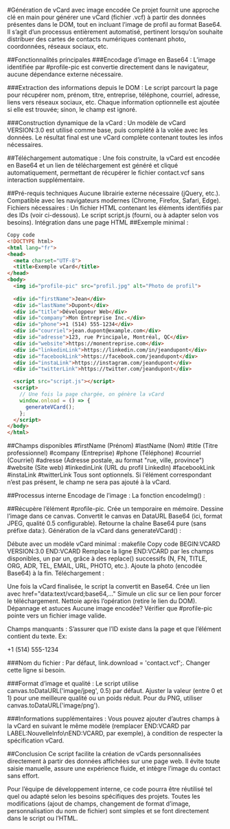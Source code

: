 #Génération de vCard avec image encodée
Ce projet fournit une approche clé en main pour générer une vCard (fichier .vcf) à partir des données présentes dans le DOM, tout en incluant l’image de profil au format Base64. Il s’agit d’un processus entièrement automatisé, pertinent lorsqu’on souhaite distribuer des cartes de contacts numériques contenant photo, coordonnées, réseaux sociaux, etc.

##Fonctionnalités principales
###Encodage d’image en Base64 :
L’image identifiée par #profile-pic est convertie directement dans le navigateur, aucune dépendance externe nécessaire.

###Extraction des informations depuis le DOM :
Le script parcourt la page pour récupérer nom, prénom, titre, entreprise, téléphone, courriel, adresse, liens vers réseaux sociaux, etc.
Chaque information optionnelle est ajoutée si elle est trouvée; sinon, le champ est ignoré.

###Construction dynamique de la vCard :
Un modèle de vCard VERSION:3.0 est utilisé comme base, puis complété à la volée avec les données.
Le résultat final est une vCard complète contenant toutes les infos nécessaires.

##Téléchargement automatique :
Une fois construite, la vCard est encodée en Base64 et un lien de téléchargement est généré et cliqué automatiquement, permettant de récupérer le fichier contact.vcf sans interaction supplémentaire.

##Pré-requis techniques
Aucune librairie externe nécessaire (jQuery, etc.).
Compatible avec les navigateurs modernes (Chrome, Firefox, Safari, Edge).
Fichiers nécessaires :
Un fichier HTML contenant les éléments identifiés par des IDs (voir ci-dessous).
Le script script.js (fourni, ou à adapter selon vos besoins).
Intégration dans une page HTML
##Exemple minimal :

```html
Copy code
<!DOCTYPE html>
<html lang="fr">
<head>
  <meta charset="UTF-8">
  <title>Exemple vCard</title>
</head>
<body>
  <img id="profile-pic" src="profil.jpg" alt="Photo de profil">
  
  <div id="firstName">Jean</div>
  <div id="lastName">Dupont</div>
  <div id="title">Développeur Web</div>
  <div id="company">Mon Entreprise Inc.</div>
  <div id="phone">+1 (514) 555-1234</div>
  <div id="courriel">jean.dupont@example.com</div>
  <div id="adresse">123, rue Principale, Montréal, QC</div>
  <div id="website">https://monentreprise.com</div>
  <div id="linkedinLink">https://linkedin.com/in/jeandupont</div>
  <div id="facebookLink">https://facebook.com/jeandupont</div>
  <div id="instaLink">https://instagram.com/jeandupont</div>
  <div id="twitterLink">https://twitter.com/jeandupont</div>

  <script src="script.js"></script>
  <script>
    // Une fois la page chargée, on génère la vCard
    window.onload = () => {
      generateVCard();
    };
  </script>
</body>
</html>
```
##Champs disponibles
#firstName (Prénom)
#lastName (Nom)
#title (Titre professionnel)
#company (Entreprise)
#phone (Téléphone)
#courriel (Courriel)
#adresse (Adresse postale, au format "rue, ville, province")
#website (Site web)
#linkedinLink (URL du profil LinkedIn)
#facebookLink
#instaLink
#twitterLink
Tous sont optionnels. Si l’élément correspondant n’est pas présent, le champ ne sera pas ajouté à la vCard.

##Processus interne
Encodage de l’image :
La fonction encodeImg() :

##Récupère l’élément #profile-pic.
Crée un <canvas> temporaire en mémoire.
Dessine l’image dans ce canvas.
Convertit le canvas en DataURL Base64 (ici, format JPEG, qualité 0.5 configurable).
Retourne la chaîne Base64 pure (sans préfixe data:).
Génération de la vCard dans generateVCard() :

Débute avec un modèle vCard minimal :
makefile
Copy code
BEGIN:VCARD
VERSION:3.0
END:VCARD
Remplace la ligne END:VCARD par les champs disponibles, un par un, grâce à des replace() successifs (N, FN, TITLE, ORG, ADR, TEL, EMAIL, URL, PHOTO, etc.).
Ajoute la photo (encodée Base64) à la fin.
Téléchargement :

Une fois la vCard finalisée, le script la convertit en Base64.
Crée un lien <a> avec href="data:text/vcard;base64,..."
Simule un clic sur ce lien pour forcer le téléchargement.
Nettoie après l’opération (retire le lien du DOM).
Dépannage et astuces
Aucune image encodée?
Vérifier que #profile-pic pointe vers un fichier image valide.

Champs manquants :
S’assurer que l’ID existe dans la page et que l’élément contient du texte.
Ex: <div id="phone">+1 (514) 555-1234</div>

###Nom du fichier :
Par défaut, link.download = 'contact.vcf';. Changer cette ligne si besoin.

###Format d’image et qualité :
Le script utilise canvas.toDataURL('image/jpeg', 0.5) par défaut. Ajuster la valeur (entre 0 et 1) pour une meilleure qualité ou un poids réduit.
Pour du PNG, utiliser canvas.toDataURL('image/png').

###Informations supplémentaires :
Vous pouvez ajouter d’autres champs à la vCard en suivant le même modèle (remplacer END:VCARD par LABEL:NouvelleInfo\nEND:VCARD, par exemple), à condition de respecter la spécification vCard.

##Conclusion
Ce script facilite la création de vCards personnalisées directement à partir des données affichées sur une page web. Il évite toute saisie manuelle, assure une expérience fluide, et intègre l’image du contact sans effort.

Pour l’équipe de développement interne, ce code pourra être réutilisé tel quel ou adapté selon les besoins spécifiques des projets. Toutes les modifications (ajout de champs, changement de format d’image, personnalisation du nom de fichier) sont simples et se font directement dans le script ou l’HTML.